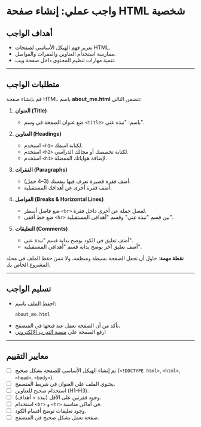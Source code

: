 # واجب عملي: إنشاء صفحة HTML شخصية

## أهداف الواجب
- تعزيز فهم الهيكل الأساسي لصفحات HTML.
- ممارسة استخدام العناوين والفقرات والفواصل.
- تنمية مهارات تنظيم المحتوى داخل صفحة ويب.

---

## متطلبات الواجب
قم بإنشاء صفحة HTML باسم **about_me.html** تتضمن التالي:

1. **العنوان (Title)**  
   - ضع عنوان الصفحة في وسم `<title>` باسم: "نبذة عني".

2. **العناوين (Headings)**  
   - استخدم `<h1>` لكتابة اسمك.  
   - استخدم `<h2>` لكتابة تخصصك أو مجالك الدراسي.  
   - استخدم `<h3>` لإضافة هواياتك المفضلة.

3. **الفقرات (Paragraphs)**  
   - أضف فقرة قصيرة تعرف فيها بنفسك (3–4 جمل).  
   - أضف فقرة أخرى عن أهدافك المستقبلية.

4. **الفواصل (Breaks & Horizontal Lines)**  
   - ضع فاصل أسطر `<br>` لفصل جملة عن أخرى داخل فقرة.  
   - ضع خط أفقي `<hr>` بين قسم "نبذة عني" وقسم "أهدافي المستقبلية".

5. **التعليقات (Comments)**  
   - أضف تعليق في الكود يوضح بداية قسم "نبذة عني".  
   - أضف تعليق آخر يوضح بداية قسم "أهدافي المستقبلية".

**نقطة مهمة**: حاول أن تجعل الصفحة بسيطة ومنظمة، ولا تنسَ حفظ الملف في مجلد المشروع الخاص بك.

---

## تسليم الواجب
- احفظ الملف باسم:
  ```
  about_me.html
  ```
- تأكد من أن الصفحة تعمل عند فتحها في المتصفح.
- ارفع الصفحة على [منصة التدرب الإلكتروني](https://tvtclms.edu.sa)
---

## معايير التقييم
- [ ] تم إنشاء الهيكل الأساسي للصفحة بشكل صحيح (`<!DOCTYPE html>`, `<html>`, `<head>`, `<body>`).
- [ ] يحتوي الملف على العنوان في شريط المتصفح.
- [ ] استخدام صحيح للعناوين (H1–H3).
- [ ] وجود فقرتين على الأقل (نبذة + أهداف).
- [ ] استخدام `<br>` و `<hr>` في أماكن مناسبة.
- [ ] وجود تعليقات توضح أقسام الكود.
- [ ] صفحة تعمل بشكل صحيح في المتصفح.